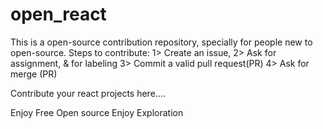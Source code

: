 # open_react
This is a open-source contribution repository, specially for people new to open-source.
Steps to contribute:
1> Create an issue,
2> Ask for assignment, & for labeling
3> Commit a valid pull request(PR)
4> Ask for merge (PR)


Contribute your react projects here....

Enjoy Free Open source
Enjoy Exploration
